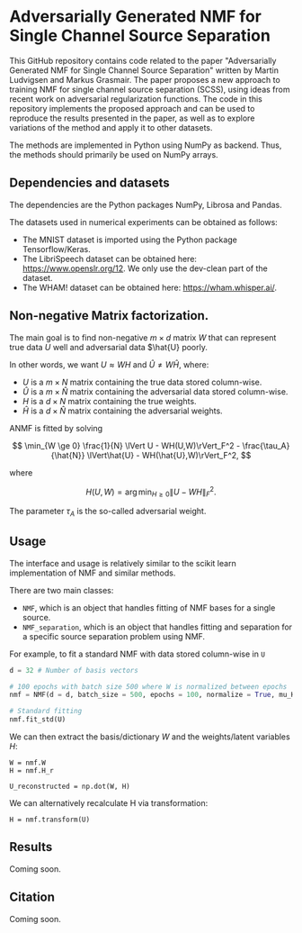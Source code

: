 <!-- Include MathJax library -->
<script type="text/javascript" async src="https://cdnjs.cloudflare.com/ajax/libs/mathjax/2.7.2/MathJax.js?config=TeX-MML-AM_CHTML"></script>

# Adversarially Generated NMF for Single Channel Source Separation

This GitHub repository contains code related to the paper "Adversarially Generated NMF for Single Channel Source Separation" written by Martin Ludvigsen and Markus Grasmair. The paper proposes a new approach to training NMF for single channel source separation (SCSS), using ideas from recent work on adversarial regularization functions. The code in this repository implements the proposed approach and can be used to reproduce the results presented in the paper, as well as to explore variations of the method and apply it to other datasets.

The methods are implemented in Python using NumPy as backend. Thus, the methods should primarily be used on NumPy arrays.

## Dependencies and datasets

The dependencies are the Python packages NumPy, Librosa and Pandas. 

The datasets used in numerical experiments can be obtained as follows:
- The MNIST dataset is imported using the Python package Tensorflow/Keras. 
- The LibriSpeech dataset can be obtained here: https://www.openslr.org/12. We only use the dev-clean part of the dataset.
- The WHAM! dataset can be obtained here: https://wham.whisper.ai/.

## Non-negative Matrix factorization.

The main goal is to find non-negative $m \times d$ matrix $W$ that can represent true data $U$ well and adversarial data $\hat{U} poorly.

In other words, we want $U \approx WH$ and $\hat{U} \neq W\hat{H}$, where:
- $U$ is a $m \times N$ matrix containing the true data stored column-wise.
- $\hat{U}$ is a $m \times \hat{N}$ matrix containing the adversarial data stored column-wise.
- $H$ is a $d \times N$ matrix containing the true weights.
- $\hat{H}$ is a $d \times \hat{N}$ matrix containing the adversarial weights.

ANMF is fitted by solving

$$ \min_{W \ge 0} \frac{1}{N} \lVert U - WH(U,W)\rVert_F^2 - \frac{\tau_A}{\hat{N}}  \lVert\hat{U} - WH(\hat{U},W)\rVert_F^2, $$

where

$$ H(U,W) = \arg \min_{H \ge 0} \lVert U - WH\rVert_F^2.$$

The parameter $\tau_A$ is the so-called adversarial weight.

## Usage
The interface and usage is relatively similar to the scikit learn implementation of NMF and similar methods.

There are two main classes:

- ```NMF```, which is an object that handles fitting of NMF bases for a single source.
- ```NMF_separation```, which is an object that handles fitting and separation for a specific source separation problem using NMF.




For example, to fit a standard NMF with data stored column-wise in ```U```
```python
d = 32 # Number of basis vectors

# 100 epochs with batch size 500 where W is normalized between epochs
nmf = NMF(d = d, batch_size = 500, epochs = 100, normalize = True, mu_H = )

# Standard fitting
nmf.fit_std(U)
```

We can then extract the basis/dictionary $W$ and the weights/latent variables $H$:
```
W = nmf.W
H = nmf.H_r

U_reconstructed = np.dot(W, H)
```

We can alternatively recalculate H via transformation:
```
H = nmf.transform(U)
```


## Results

Coming soon.

## Citation

Coming soon. 
